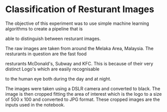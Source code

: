 # Classification of Resturant Images

The objective of this experiment was to use simple machine learning algorithms to create a pipeline that is 

able to distinguish between resturant images.

The raw images are taken from around the Melaka Area, Malaysia. The resturants in question are the fast food

resturants McDonald's, Subway and KFC. This is because of their very distinct Logo's which are easily recognisable 

to the human eye both during the day and at night.


The images were taken using a DSLR camera and converted to black. The image is then cropped fitting the area of interest which is the logo to a size of 500 x 100 and converted to JPG format. These cropped images are the inputs used in the notebook.
